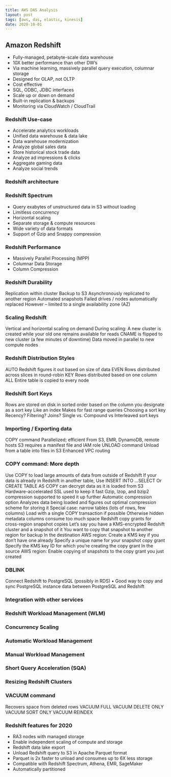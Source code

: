 ```yaml
---
title: AWS DAS Analysis 
layout: post
tags: [aws, das, elastic, kinesis]
date: 2020-10-01
---
```

## Amazon Redshift
- Fully-managed, petabyte-scale data warehouse
- 10X better performance than other
DW’s
- Via machine learning, massively parallel query execution, columnar storage
- Designed for OLAP, not OLTP
- Cost effective
- SQL, ODBC, JDBC interfaces
- Scale up or down on demand
- Built-in replication & backups
- Monitoring via CloudWatch / CloudTrail 
### Redshift Use-case
- Accelerate analytics workloads
- Unified data warehouse & data lake
- Data warehouse modernization
- Analyze global sales data
- Store historical stock trade data
- Analyze ad impressions & clicks
- Aggregate gaming data
- Analyze social trends
### Redshift architecture
### Redshift Spectrum
- Query exabytes of unstructured data in S3 without loading
- Limitless concurrency
- Horizontal scaling
- Separate storage & compute resources
- Wide variety of data formats
- Support of Gzip and Snappy compression
### Redshift Performance
- Massively Parallel Processing (MPP)
- Columnar Data Storage
- Column Compression
### Redshift Durability
Replication within cluster
Backup to S3
Asynchronously replicated to another region
Automated snapshots
Failed drives / nodes automatically replaced
However – limited to a single availability zone (AZ)
### Scaling Redshift
Vertical and horizontal scaling on demand
During scaling:
A new cluster is created while your old one remains available for reads
CNAME is flipped to new cluster (a few minutes of downtime)
Data moved in parallel to new compute nodes
### Redshift Distribution Styles
AUTO
Redshift figures it out based on size of data
EVEN
Rows distributed across slices in round-robin
KEY
Rows distributed based on one column
ALL
Entire table is copied to every node
### Redshift Sort Keys
Rows are stored on disk in sorted order based on the column you designate as a sort key
Like an index
Makes for fast range queries
Choosing a sort key
Recency? Filtering? Joins?
Single vs. Compound vs Interleaved sort keys
### Importing / Exporting data
COPY command
Parallelized; efficient
From S3, EMR, DynamoDB, remote hosts
S3 requires a manifest file and IAM role
UNLOAD command
Unload from a table into files in S3
Enhanced VPC routing
### COPY command: More depth
Use COPY to load large amounts of data from outside of Redshift
If your data is already in Redshift in another table,
Use INSERT INTO …SELECT
Or CREATE TABLE AS
COPY can decrypt data as it is loaded from S3
Hardware-accelerated SSL used to keep it fast
Gzip, lzop, and bzip2 compression supported to speed it up further
Automatic compression option
Analyzes data being loaded and figures out optimal compression scheme for storing it
Special case: narrow tables (lots of rows, few columns)
Load with a single COPY transaction if possible
Otherwise hidden metadata columns consume too much space
Redshift copy grants for cross-region snapshot copies
Let’s say you have a KMS-encrypted Redshift cluster and a snapshot of it
You want to copy that snapshot to another region for backup
In the destination AWS region:
Create a KMS key if you don’t have one already
Specify a unique name for your snapshot copy grant
Specify the KMS key ID for which you’re creating the copy grant
In the source AWS region:
Enable copying of snapshots to the copy grant you just created
### DBLINK
Connect Redshift to PostgreSQL (possibly in RDS)
• Good way to copy and sync
PostgreSQL instance data between PostgreSQL and Redshift
### Integration with other services
### Redshift Workload Management (WLM)
### Concurrency Scaling
### Automatic Workload Management
### Manual Workload Management
### Short Query Acceleration (SQA)
### Resizing Redshift Clusters
### VACUUM command
Recovers space from deleted rows
VACUUM FULL
VACUUM DELETE ONLY
VACUUM SORT ONLY
VACUUM REINDEX
### Redshift features for 2020
- RA3 nodes with managed storage
- Enable independent scaling of compute and storage
- Redshift data lake export
- Unload Redshift query to S3 in Apache Parquet format
- Parquet is 2x faster to unload and consumes up to 6X less storage
- Compatible with Redshift Spectrum, Athena, EMR, SageMaker
- Automatically partitioned